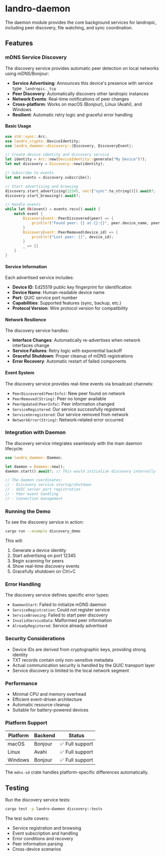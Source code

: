 # landro-daemon

The daemon module provides the core background services for landropic, including peer discovery, file watching, and sync coordination.

## Features

### mDNS Service Discovery

The discovery service provides automatic peer detection on local networks using mDNS/Bonjour:

- **Service Advertising**: Announces this device's presence with service type `_landropic._tcp`
- **Peer Discovery**: Automatically discovers other landropic instances
- **Network Events**: Real-time notifications of peer changes
- **Cross-platform**: Works on macOS (Bonjour), Linux (Avahi), and Windows
- **Resilient**: Automatic retry logic and graceful error handling

#### Basic Usage

```rust
use std::sync::Arc;
use landro_crypto::DeviceIdentity;
use landro_daemon::discovery::{Discovery, DiscoveryEvent};

// Create device identity and discovery service
let identity = Arc::new(DeviceIdentity::generate("My Device")?);
let mut discovery = Discovery::new(identity);

// Subscribe to events
let mut events = discovery.subscribe();

// Start advertising and browsing
discovery.start_advertising(12345, vec!["sync".to_string()]).await?;
discovery.start_browsing().await?;

// Handle events
while let Ok(event) = events.recv().await {
    match event {
        DiscoveryEvent::PeerDiscovered(peer) => {
            println!("Found peer: {} at {}:{}", peer.device_name, peer.address, peer.port);
        }
        DiscoveryEvent::PeerRemoved(device_id) => {
            println!("Lost peer: {}", device_id);
        }
        _ => {}
    }
}
```

#### Service Information

Each advertised service includes:

- **Device ID**: Ed25519 public key fingerprint for identification
- **Device Name**: Human-readable device name
- **Port**: QUIC service port number  
- **Capabilities**: Supported features (sync, backup, etc.)
- **Protocol Version**: Wire protocol version for compatibility

#### Network Resilience

The discovery service handles:

- **Interface Changes**: Automatically re-advertises when network interfaces change
- **Service Failures**: Retry logic with exponential backoff
- **Graceful Shutdown**: Proper cleanup of mDNS registrations
- **Error Recovery**: Automatic restart of failed components

#### Event System

The discovery service provides real-time events via broadcast channels:

- `PeerDiscovered(PeerInfo)`: New peer found on network
- `PeerRemoved(String)`: Peer no longer available  
- `PeerUpdated(PeerInfo)`: Peer information changed
- `ServiceRegistered`: Our service successfully registered
- `ServiceUnregistered`: Our service removed from network
- `NetworkError(String)`: Network-related error occurred

### Integration with Daemon

The discovery service integrates seamlessly with the main daemon lifecycle:

```rust
use landro_daemon::Daemon;

let daemon = Daemon::new();
daemon.start().await?; // This would initialize discovery internally

// The daemon coordinates:
// - Discovery service startup/shutdown
// - QUIC server port registration
// - Peer event handling
// - Connection management
```

### Running the Demo

To see the discovery service in action:

```bash
cargo run --example discovery_demo
```

This will:
1. Generate a device identity
2. Start advertising on port 12345
3. Begin scanning for peers
4. Show real-time discovery events
5. Gracefully shutdown on Ctrl+C

### Error Handling

The discovery service defines specific error types:

- `DaemonStart`: Failed to initialize mDNS daemon
- `ServiceRegistration`: Could not register service
- `ServiceBrowsing`: Failed to start peer discovery
- `InvalidServiceData`: Malformed peer information
- `AlreadyRegistered`: Service already advertised

### Security Considerations

- Device IDs are derived from cryptographic keys, providing strong identity
- TXT records contain only non-sensitive metadata
- Actual communication security is handled by the QUIC transport layer
- Service discovery is limited to the local network segment

### Performance

- Minimal CPU and memory overhead
- Efficient event-driven architecture
- Automatic resource cleanup
- Suitable for battery-powered devices

### Platform Support

| Platform | Backend | Status |
|----------|---------|--------|
| macOS    | Bonjour | ✅ Full support |
| Linux    | Avahi   | ✅ Full support |
| Windows  | Bonjour | ✅ Full support |

The `mdns-sd` crate handles platform-specific differences automatically.

## Testing

Run the discovery service tests:

```bash
cargo test -p landro-daemon discovery::tests
```

The test suite covers:

- Service registration and browsing
- Event subscription and handling
- Error conditions and recovery
- Peer information parsing
- Cross-device scenarios